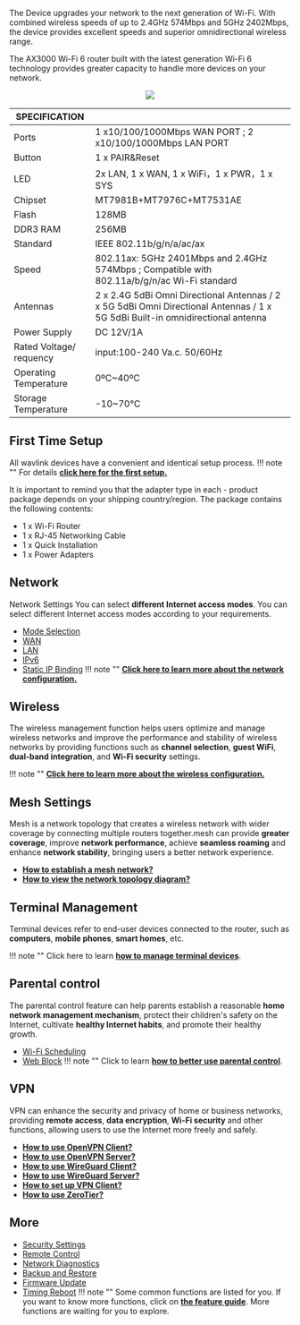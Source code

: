   The Device upgrades your network to the next generation of Wi-Fi. With combined wireless speeds of up to 2.4GHz 574Mbps and 5GHz 2402Mbps, the device provides excellent speeds and superior omnidirectional wireless range.
 
 The AX3000 Wi-Fi 6 router built with the latest generation Wi-Fi 6 technology provides greater capacity to handle more devices on your network. 
 
  <div style="text-align: center;">
    <img class="boxshadow" src="/images/586x3.png">
</div>
 
 
| SPECIFICATION |											   | 
| ------------ | -------------------------------------------- |  
| Ports         | 1 x10/100/1000Mbps WAN PORT ; 2 x10/100/1000Mbps LAN PORT  | 
| Button	    | 1 x PAIR&Reset     | 
| LED	        | 2x LAN, 1 x WAN, 1 x WiFi，1 x PWR，1 x SYS| 
| Chipset		| MT7981B+MT7976C+MT7531AE			   |
| Flash			| 128MB |
| DDR3 RAM		| 256MB |
| Standard		| IEEE 802.11b/g/n/a/ac/ax |
| Speed | 802.11ax: 5GHz 2401Mbps and 2.4GHz 574Mbps ;  Compatible with 802.11a/b/g/n/ac Wi-Fi standard |
| Antennas | 2 x 2.4G 5dBi Omni Directional Antennas / 2 x 5G 5dBi Omni Directional Antennas / 1 x 5G 5dBi Built-in omnidirectional antenna |
| Power Supply | DC 12V/1A |
| Rated Voltage/ requency  | input:100-240 Va.c. 50/60Hz |
| Operating Temperature 	| 0ºC~40ºC |
| Storage Temperature | -10~70℃ |



 
 
 
## First Time Setup
All wavlink devices have a convenient and identical setup process. 
!!! note ""
	For details __[click here for the first setup.](/FAQ/first_time_setup/)__

It is important to remind you that the adapter type in each - product package depends on your shipping country/region.
The package contains the following contents:

- 1 x Wi-Fi Router
- 1 x RJ-45 Networking Cable
- 1 x Quick Installation
- 1 x Power Adapters

## Network
Network Settings You can select __different Internet access modes__. You can select different Internet access modes according to your requirements.

- [Mode Selection](/feature_guide/pattern_selection/)
- [WAN](/feature_guide/wan/)
- [LAN](/feature_guide/lan/)
- [IPv6](/feature_guide/ipv6/)
- [Static IP Binding](/feature_guide/static_ip/)
!!! note ""
	__[Click here to learn more about the network configuration.](/feature_guide/pattern_selection/)__


## Wireless
The wireless management function helps users optimize and manage wireless networks and improve the performance and stability of wireless networks by providing functions such as __channel selection__, __guest WiFi__, __dual-band integration__, and __Wi-Fi security__ settings.

!!! note ""
	__[Click here to learn more about the wireless configuration.](/feature_guide/wireless/)__

## Mesh Settings
Mesh is a network topology that creates a wireless network with wider coverage by connecting multiple routers together.mesh can provide __greater coverage__, improve __network performance__, achieve __seamless roaming__ and enhance __network stability__, bringing users a better network experience.

- __[How to establish a mesh network? ](/feature_guide/mesh_network/)__
- __[How to view the network topology diagram?](/feature_guide/mesh_topo/)__

	
## Terminal Management
Terminal devices refer to end-user devices connected to the router, such as __computers__, __mobile phones__, __smart homes__, etc.

!!! note ""
	Click here to learn __[how to manage terminal devices](/feature_guide/terminal/)__.


## Parental control
The parental control feature can help parents establish a reasonable __home network management mechanism__, protect their children's safety on the Internet, cultivate __healthy Internet habits__, and promote their healthy growth.

- [Wi-Fi Scheduling](/feature_guide/parental_wifi)
- [Web Block](/feature_guide/parental_ctrl)
!!! note ""	
	Click to learn __[how to better use parental control](/feature_guide/parental_wifi/)__.

## VPN
VPN can enhance the security and privacy of home or business networks, providing __remote access__, __data encryption__, __Wi-Fi security__ and other functions, allowing users to use the Internet more freely and safely.
	
- __[How to use OpenVPN Client?](/feature_guide/openVPN/)__
- __[How to use OpenVPN Server?](/feature_guide/openVPN_server/)__
- __[How to use WireGuard Client?](/feature_guide/wireguard/)__
- __[How to use WireGuard Server?](/feature_guide/wireguard_server/)__
- __[How to set up VPN Client?](/feature_guide/vpnclient/)__
- __[How to use ZeroTier?](/feature_guide/zerotier/)__



## More
- [Security Settings](/feature_guide/secure/)
- [Remote Control](/feature_guide/remote_ctrl/)
- [Network Diagnostics](/feature_guide/network_diango/)
- [Backup and Restore](/feature_guide/backup/)
- [Firmware Update](/feature_guide/firmware/)
- [Timing Reboot](/feature_guide/timing_reboot/)
!!! note ""
	Some common functions are listed for you. If you want to know more functions, click on __[the feature guide](/feature_guide/)__. More functions are waiting for you to explore.

 
 
 
 
 